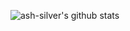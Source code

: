 ![ash-silver's github stats](https://github-readme-stats.vercel.app/api?username=ash-silver&show_icons=true)
